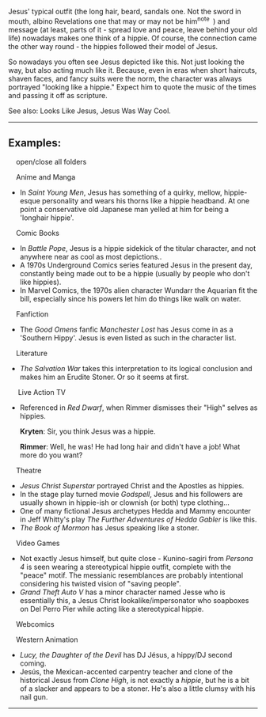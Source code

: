 Jesus' typical outfit (the long hair, beard, sandals one. Not the sword in mouth, albino Revelations one that may or may not be him<sup>note&nbsp;</sup> ) and message (at least, parts of it - spread love and peace, leave behind your old life) nowadays makes one think of a hippie. Of course, the connection came the other way round - the hippies followed their model of Jesus.

So nowadays you often see Jesus depicted like this. Not just looking the way, but also acting much like it. Because, even in eras when short haircuts, shaven faces, and fancy suits were the norm, the character was always portrayed "looking like a hippie." Expect him to quote the music of the times and passing it off as scripture.

See also: Looks Like Jesus, Jesus Was Way Cool.

___

## Examples:

    open/close all folders 

    Anime and Manga 

-   In _Saint Young Men_, Jesus has something of a quirky, mellow, hippie-esque personality and wears his thorns like a hippie headband. At one point a conservative old Japanese man yelled at him for being a 'longhair hippie'.

    Comic Books 

-   In _Battle Pope_, Jesus is a hippie sidekick of the titular character, and not anywhere near as cool as most depictions..
-   A 1970s Underground Comics series featured Jesus in the present day, constantly being made out to be a hippie (usually by people who don't like hippies).
-   In Marvel Comics, the 1970s alien character Wundarr the Aquarian fit the bill, especially since his powers let him do things like walk on water.

    Fanfiction 

-   The _Good Omens_ fanfic _Manchester Lost_ has Jesus come in as a 'Southern Hippy'. Jesus is even listed as such in the character list.

    Literature 

-   _The Salvation War_ takes this interpretation to its logical conclusion and makes him an Erudite Stoner. Or so it seems at first.

     Live Action TV  

-   Referenced in _Red Dwarf_, when Rimmer dismisses their "High" selves as hippies.
    
    **Kryten**: Sir, you think Jesus was a hippie.
    
    **Rimmer**: Well, he was! He had long hair and didn't have a job! What more do you want?
    

    Theatre 

-   _Jesus Christ Superstar_ portrayed Christ and the Apostles as hippies.
-   In the stage play turned movie _Godspell_, Jesus and his followers are usually shown in hippie-ish or clownish (or both) type clothing...
-   One of many fictional Jesus archetypes Hedda and Mammy encounter in Jeff Whitty's play _The Further Adventures of Hedda Gabler_ is like this.
-   _The Book of Mormon_ has Jesus speaking like a stoner.

    Video Games 

-   Not exactly Jesus himself, but quite close - Kunino-sagiri from _Persona 4_ is seen wearing a stereotypical hippie outfit, complete with the "peace" motif. The messianic resemblances are probably intentional considering his twisted vision of "saving people".
-   _Grand Theft Auto V_ has a minor character named Jesse who is essentially this, a Jesus Christ lookalike/impersonator who soapboxes on Del Perro Pier while acting like a stereotypical hippie.

    Webcomics 

    Western Animation 

-   _Lucy, the Daughter of the Devil_ has DJ Jésus, a hippy/DJ second coming.
-   Jesús, the Mexican-accented carpentry teacher and clone of the historical Jesus from _Clone High_, is not exactly a _hippie_, but he is a bit of a slacker and appears to be a stoner. He's also a little clumsy with his nail gun.

___